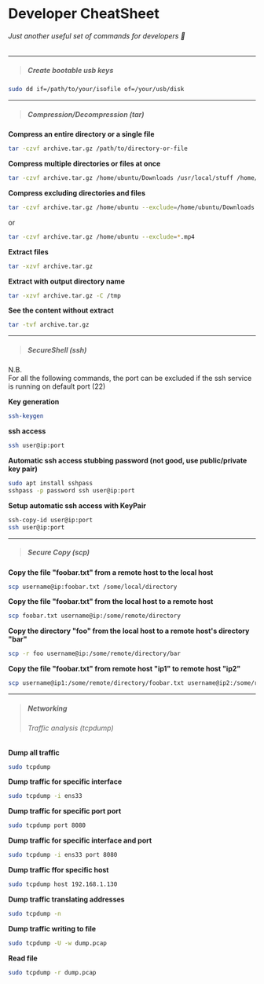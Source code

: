 # Developer CheatSheet
###### Just another useful set of commands for developers :penguin:

---
>##### Create bootable usb keys
```bash
sudo dd if=/path/to/your/isofile of=/your/usb/disk
```

---
>##### Compression/Decompression (tar)
**Compress an entire directory or a single file**  
```bash
tar -czvf archive.tar.gz /path/to/directory-or-file
```  

**Compress multiple directories or files at once**
```bash
tar -czvf archive.tar.gz /home/ubuntu/Downloads /usr/local/stuff /home/ubuntu/Documents/notes.txt
```

**Compress excluding directories and files**
```bash
tar -czvf archive.tar.gz /home/ubuntu --exclude=/home/ubuntu/Downloads --exclude=/home/ubuntu/.cache
```
or
```bash
tar -czvf archive.tar.gz /home/ubuntu --exclude=*.mp4
```  

**Extract files**
```bash
tar -xzvf archive.tar.gz
```  

**Extract with output directory name**
```bash
tar -xzvf archive.tar.gz -C /tmp
```  

**See the content without extract**
```bash
tar -tvf archive.tar.gz
```

---
>##### SecureShell (ssh)
N.B.  
For all the following commands, the port can be excluded if the ssh service is running on default port (22)  
  
**Key generation**
```bash
ssh-keygen
```

**ssh access**
```bash
ssh user@ip:port
```
	
**Automatic ssh access stubbing password (not good, use public/private key pair)**
```bash
sudo apt install sshpass
sshpass -p password ssh user@ip:port
```

**Setup automatic ssh access with KeyPair**
```bash
ssh-copy-id user@ip:port
ssh user@ip:port
```

---
>##### Secure Copy (scp)

**Copy the file "foobar.txt" from a remote host to the local host**
```bash
scp username@ip:foobar.txt /some/local/directory 
```

**Copy the file "foobar.txt" from the local host to a remote host**
```bash
scp foobar.txt username@ip:/some/remote/directory 
```

**Copy the directory "foo" from the local host to a remote host's directory "bar"**
```bash
scp -r foo username@ip:/some/remote/directory/bar 
```

**Copy the file "foobar.txt" from remote host "ip1" to remote host "ip2"**
```bash
scp username@ip1:/some/remote/directory/foobar.txt username@ip2:/some/remote/directory/
``` 

---
>##### Networking
>###### Traffic analysis (tcpdump)

**Dump all traffic**
```bash
sudo tcpdump
```

**Dump traffic for specific interface**
```bash
sudo tcpdump -i ens33
```

**Dump traffic for specific port port** 
```bash
sudo tcpdump port 8080
```

**Dump traffic for specific interface and port** 
```bash
sudo tcpdump -i ens33 port 8080
```

**Dump traffic ffor specific host**
```bash
sudo tcpdump host 192.168.1.130
```

**Dump traffic translating addresses**
```bash
sudo tcpdump -n
```

**Dump traffic writing to file**
```bash
sudo tcpdump -U -w dump.pcap
```

**Read file**
```bash
sudo tcpdump -r dump.pcap
```